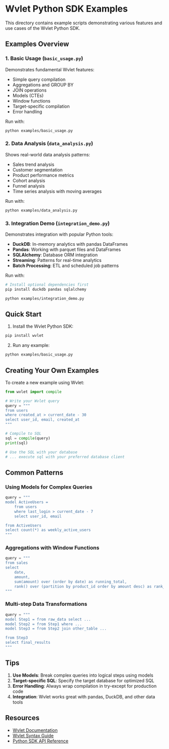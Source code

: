 # Wvlet Python SDK Examples

This directory contains example scripts demonstrating various features and use cases of the Wvlet Python SDK.

## Examples Overview

### 1. Basic Usage (`basic_usage.py`)
Demonstrates fundamental Wvlet features:
- Simple query compilation
- Aggregations and GROUP BY
- JOIN operations
- Models (CTEs)
- Window functions
- Target-specific compilation
- Error handling

Run with:
```bash
python examples/basic_usage.py
```

### 2. Data Analysis (`data_analysis.py`)
Shows real-world data analysis patterns:
- Sales trend analysis
- Customer segmentation
- Product performance metrics
- Cohort analysis
- Funnel analysis
- Time series analysis with moving averages

Run with:
```bash
python examples/data_analysis.py
```

### 3. Integration Demo (`integration_demo.py`)
Demonstrates integration with popular Python tools:
- **DuckDB**: In-memory analytics with pandas DataFrames
- **Pandas**: Working with parquet files and DataFrames
- **SQLAlchemy**: Database ORM integration
- **Streaming**: Patterns for real-time analytics
- **Batch Processing**: ETL and scheduled job patterns

Run with:
```bash
# Install optional dependencies first
pip install duckdb pandas sqlalchemy

python examples/integration_demo.py
```

## Quick Start

1. Install the Wvlet Python SDK:
```bash
pip install wvlet
```

2. Run any example:
```bash
python examples/basic_usage.py
```

## Creating Your Own Examples

To create a new example using Wvlet:

```python
from wvlet import compile

# Write your Wvlet query
query = """
from users
where created_at > current_date - 30
select user_id, email, created_at
"""

# Compile to SQL
sql = compile(query)
print(sql)

# Use the SQL with your database
# ... execute sql with your preferred database client
```

## Common Patterns

### Using Models for Complex Queries
```python
query = """
model ActiveUsers = 
    from users 
    where last_login > current_date - 7
    select user_id, email

from ActiveUsers
select count(*) as weekly_active_users
"""
```

### Aggregations with Window Functions
```python
query = """
from sales
select 
    date,
    amount,
    sum(amount) over (order by date) as running_total,
    rank() over (partition by product_id order by amount desc) as rank_by_product
"""
```

### Multi-step Data Transformations
```python
query = """
model Step1 = from raw_data select ...
model Step2 = from Step1 where ...
model Step3 = from Step2 join other_table ...

from Step3
select final_results
"""
```

## Tips

1. **Use Models**: Break complex queries into logical steps using models
2. **Target-specific SQL**: Specify the target database for optimized SQL
3. **Error Handling**: Always wrap compilation in try-except for production code
4. **Integration**: Wvlet works great with pandas, DuckDB, and other data tools

## Resources

- [Wvlet Documentation](https://wvlet.org/docs/)
- [Wvlet Syntax Guide](https://wvlet.org/docs/syntax/)
- [Python SDK API Reference](https://wvlet.org/docs/bindings/python/)